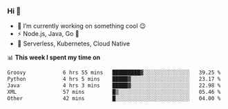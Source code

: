 ### Hi 👋

<!--
**nodejh/nodejh** is a ✨ _special_ ✨ repository because its `README.md` (this file) appears on your GitHub profile.

Here are some ideas to get you started:

- 🔭 I’m currently working on ...
- 🌱 I’m currently learning ...
- 👯 I’m looking to collaborate on ...
- 🤔 I’m looking for help with ...
- 💬 Ask me about ...
- 📫 How to reach me: ...
- 😄 Pronouns: ...
- ⚡ Fun fact: ...
-->

- 🔭 I’m currently working on something cool :wink:
- ⚡ Node.js, Java, Go :thought_balloon:
- 🤖 Serverless, Kubernetes, Cloud Native

📊 **This week I spent my time on**

<!--START_SECTION:waka-->

```txt
Groovy            6 hrs 55 mins   █████████▓░░░░░░░░░░░░░░░   39.25 %
Python            4 hrs 5 mins    █████▓░░░░░░░░░░░░░░░░░░░   23.17 %
Java              4 hrs 3 mins    █████▓░░░░░░░░░░░░░░░░░░░   22.98 %
XML               57 mins         █▒░░░░░░░░░░░░░░░░░░░░░░░   05.46 %
Other             42 mins         █░░░░░░░░░░░░░░░░░░░░░░░░   04.00 %
```

<!--END_SECTION:waka-->


<!--
:traffic_light: **Visitors**

![visitors](https://visitor-badge.glitch.me/badge?page_id=nodejh.nodejh)
-->
